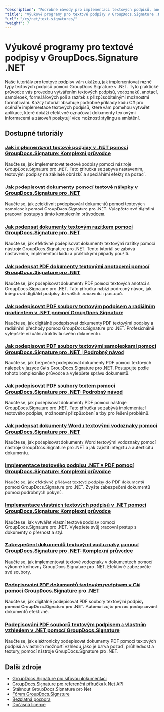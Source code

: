 ```yaml
---
"description": "Podrobné návody pro implementaci textových podpisů, anotací, vodoznaků a textového označování dokumentů pomocí GroupDocs.Signature pro .NET."
"title": "Výukové programy pro textové podpisy v GroupDocs.Signature .NET"
"url": "/cs/net/text-signatures/"
"weight": 7
---
```


# Výukové programy pro textové podpisy v GroupDocs.Signature .NET

Naše tutoriály pro textové podpisy vám ukážou, jak implementovat různé typy textových podpisů pomocí GroupDocs.Signature v .NET. Tyto praktické průvodce vás provedou vytvářením textových podpisů, vodoznaků, anotací, samolepek, formulářových polí a razítek s přizpůsobitelnými možnostmi formátování. Každý tutoriál obsahuje podrobné příklady kódu C# pro scénáře implementace textových podpisů, které vám pomohou vytvářet aplikace, které dokáží efektivně označovat dokumenty textovými informacemi a zároveň poskytují více možností stylingu a umístění.

## Dostupné tutoriály

### [Jak implementovat textové podpisy v .NET pomocí GroupDocs.Signature: Komplexní průvodce](./master-text-signatures-dotnet-groupdocs-signature/)
Naučte se, jak implementovat textové podpisy pomocí nástroje GroupDocs.Signature pro .NET. Tato příručka se zabývá nastavením, textovými podpisy na základě obrázků a speciálními efekty na pozadí.

### [Jak podepisovat dokumenty pomocí textové nálepky v GroupDocs.Signature pro .NET](./sign-documents-text-sticker-groupdocs-signature-dotnet/)
Naučte se, jak zefektivnit podepisování dokumentů pomocí textových samolepek pomocí GroupDocs.Signature pro .NET. Vylepšete své digitální pracovní postupy s tímto komplexním průvodcem.

### [Jak podepsat dokumenty textovým razítkem pomocí GroupDocs.Signature pro .NET](./sign-documents-text-stamp-groupdocs-signature-net/)
Naučte se, jak efektivně podepisovat dokumenty textovými razítky pomocí nástroje GroupDocs.Signature pro .NET. Tento tutoriál se zabývá nastavením, implementací kódu a praktickými případy použití.

### [Jak podepsat PDF dokumenty textovými anotacemi pomocí GroupDocs.Signature pro .NET](./sign-pdf-text-annotations-groupdocs-signature-net/)
Naučte se, jak podepisovat dokumenty PDF pomocí textových anotací s GroupDocs.Signature pro .NET. Tato příručka nabízí podrobný návod, jak integrovat digitální podpisy do vašich pracovních postupů.

### [Jak podepisovat PDF soubory textovým podpisem a radiálním gradientem v .NET pomocí GroupDocs.Signature](./sign-pdf-text-radial-gradient-groupdocs-dotnet/)
Naučte se, jak digitálně podepisovat dokumenty PDF textovými podpisy a radiálními přechody pomocí GroupDocs.Signature pro .NET. Profesionálně vylepšete vizuální atraktivitu svého dokumentu.

### [Jak podepisovat PDF soubory textovými samolepkami pomocí GroupDocs.Signature pro .NET | Podrobný návod](./sign-pdfs-text-sticker-groupdocs-signature-net/)
Naučte se, jak bezpečně podepisovat dokumenty PDF pomocí textových nálepek v jazyce C# s GroupDocs.Signature pro .NET. Postupujte podle tohoto komplexního průvodce a vylepšete správu dokumentů.

### [Jak podepisovat PDF soubory textem pomocí GroupDocs.Signature pro .NET: Podrobný návod](./sign-pdf-text-groupdocs-signature-net/)
Naučte se, jak podepisovat dokumenty PDF pomocí nástroje GroupDocs.Signature pro .NET. Tato příručka se zabývá implementací textového podpisu, možnostmi přizpůsobení a tipy pro řešení problémů.

### [Jak podepsat dokumenty Wordu textovými vodoznaky pomocí GroupDocs.Signature pro .NET](./sign-word-documents-text-watermark-groupdocs-dotnet/)
Naučte se, jak podepisovat dokumenty Word textovými vodoznaky pomocí nástroje GroupDocs.Signature pro .NET a jak zajistit integritu a autenticitu dokumentu.

### [Implementace textového podpisu .NET v PDF pomocí GroupDocs.Signature: Komplexní průvodce](./implement-net-text-signature-in-pdfs-groupdocs/)
Naučte se, jak efektivně přidávat textové podpisy do PDF dokumentů pomocí GroupDocs.Signature pro .NET. Zvyšte zabezpečení dokumentů pomocí podrobných pokynů.

### [Implementace vlastních textových podpisů v .NET pomocí GroupDocs.Signature: Komplexní průvodce](./custom-text-signatures-groupdocs-dotnet/)
Naučte se, jak vytvářet vlastní textové podpisy pomocí GroupDocs.Signature pro .NET. Vylepšete svůj pracovní postup s dokumenty o přesnost a styl.

### [Zabezpečení dokumentů textovými vodoznaky pomocí GroupDocs.Signature pro .NET: Komplexní průvodce](./groupdocs-signature-net-text-watermark/)
Naučte se, jak implementovat textové vodoznaky v dokumentech pomocí výkonné knihovny GroupDocs.Signature pro .NET. Efektivně zabezpečte své soubory.

### [Podepisování PDF dokumentů textovým podpisem v C# pomocí GroupDocs.Signature pro .NET](./sign-pdf-text-signature-csharp-groupdocs/)
Naučte se, jak digitálně podepisovat PDF soubory textovými podpisy pomocí GroupDocs.Signature pro .NET. Automatizujte proces podepisování dokumentů efektivně.

### [Podepisování PDF souborů textovým podpisem a vlastním vzhledem v .NET pomocí GroupDocs.Signature](./sign-pdfs-text-signature-custom-appearance-dotnet/)
Naučte se, jak elektronicky podepisovat dokumenty PDF pomocí textových podpisů a vlastních možností vzhledu, jako je barva pozadí, průhlednost a textury, pomocí nástroje GroupDocs.Signature pro .NET.

## Další zdroje

- [GroupDocs.Signature pro síťovou dokumentaci](https://docs.groupdocs.com/signature/net/)
- [GroupDocs.Signature pro referenční příručku k Net API](https://reference.groupdocs.com/signature/net/)
- [Stáhnout GroupDocs.Signature pro Net](https://releases.groupdocs.com/signature/net/)
- [Fórum GroupDocs.Signature](https://forum.groupdocs.com/c/signature)
- [Bezplatná podpora](https://forum.groupdocs.com/)
- [Dočasná licence](https://purchase.groupdocs.com/temporary-license/)